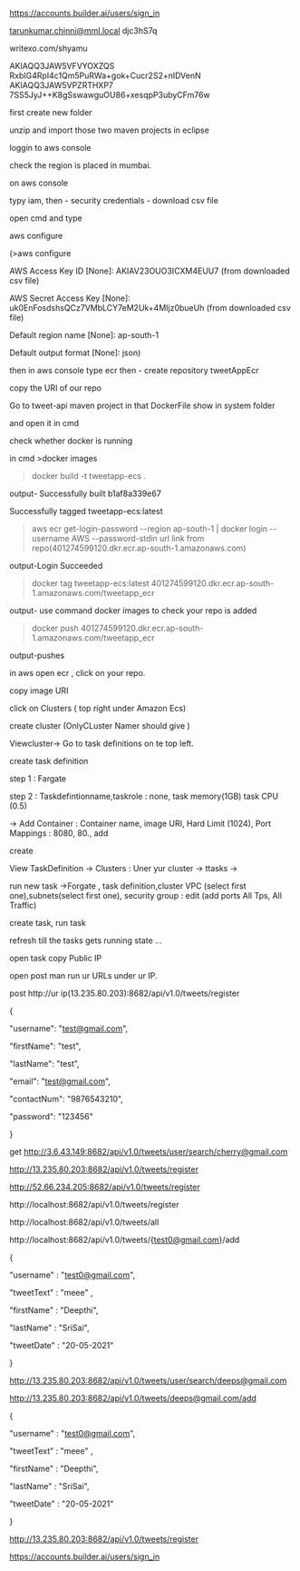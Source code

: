 https://accounts.builder.ai/users/sign_in

tarunkumar.chinni@mml.local
djc3hS7q

writexo.com/shyamu

AKIAQQ3JAW5VFVYOXZQS
RxbIG4RpI4c1Qm5PuRWa+gok+Cucr2S2+nIDVenN
AKIAQQ3JAW5VPZRTHXP7
7SS5JyJ++K8gSswawguOU86+xesqpP3ubyCFm76w

  first create new folder

  unzip and import those two maven projects in eclipse

  loggin to aws console

check the region is placed in mumbai.

on aws console 

typy  iam, then  - security credentials - download csv file

  open cmd and type 

  aws configure  

(>aws configure

AWS Access Key ID [None]: AKIAV23OUO3ICXM4EUU7 (from downloaded csv file)

AWS Secret Access Key [None]: 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 (from downloaded csv file)

Default region name [None]: ap-south-1

Default output format [None]: json)

  then in aws console type ecr  then  - create repository tweetAppEcr

copy the URI of our repo

  Go to tweet-api maven project in that DockerFile show in system folder 

  and open it in cmd 

check whether docker is running

in cmd >docker images 

>docker build -t tweetapp-ecs .

output- Successfully built b1af8a339e67

Successfully tagged tweetapp-ecs:latest

>aws ecr get-login-password --region ap-south-1 | docker login --username AWS --password-stdin url link from repo(401274599120.dkr.ecr.ap-south-1.amazonaws.com)

output-Login Succeeded

>docker tag tweetapp-ecs:latest 401274599120.dkr.ecr.ap-south-1.amazonaws.com/tweetapp_ecr

output- use command docker images to check your repo is added

>docker push 401274599120.dkr.ecr.ap-south-1.amazonaws.com/tweetapp_ecr

output-pushes

in aws open ecr , click on your repo.

copy image URI

click on Clusters ( top right under Amazon Ecs)

create cluster (OnlyCLuster Namer should give )

Viewcluster-> Go to task definitions  on te top left.

create task definition 

step 1 : Fargate

step 2 : Taskdefintionname,taskrole : none,  task memory(1GB) task CPU (0.5) 

-> Add Container : Container name, image URI,  Hard Limit (1024),  Port Mappings : 8080, 80., add

create

View TaskDefinition -> Clusters : Uner yur cluster -> ttasks ->

run new task  ->Forgate , task definition,cluster VPC (select first one),subnets(select first one), security group : edit (add ports All Tps, All Traffic)

create task, run task 

 refresh till the tasks gets running state ...

open  task copy Public IP 

open post man run ur URLs under ur IP.

post http://ur ip(13.235.80.203):8682/api/v1.0/tweets/register

{ 

"username": "test@gmail.com",

"firstName": "test",

"lastName": "test",

"email": "test@gmail.com",

"contactNum": "9876543210",

"password": "123456"

}

get http://3.6.43.149:8682/api/v1.0/tweets/user/search/cherry@gmail.com





  http://13.235.80.203:8682/api/v1.0/tweets/register



http://52.66.234.205:8682/api/v1.0/tweets/register



  http://localhost:8682/api/v1.0/tweets/register



  http://localhost:8682/api/v1.0/tweets/all



  http://localhost:8682/api/v1.0/tweets/{​​​​​​​​test0@gmail.com}​​​​​​​​/add



{

  "username" : "test0@gmail.com",

  "tweetText" : "meee" ,

  "firstName" : "Deepthi",

  "lastName" : "SriSai",

  "tweetDate" : "20-05-2021"

}





  http://13.235.80.203:8682/api/v1.0/tweets/user/search/deeps@gmail.com



http://13.235.80.203:8682/api/v1.0/tweets/deeps@gmail.com/add



{

  "username" : "test0@gmail.com",

  "tweetText" : "meee" ,

  "firstName" : "Deepthi",

  "lastName" : "SriSai",

  "tweetDate" : "20-05-2021"

}





  http://13.235.80.203:8682/api/v1.0/tweets/register









https://accounts.builder.ai/users/sign_in 
